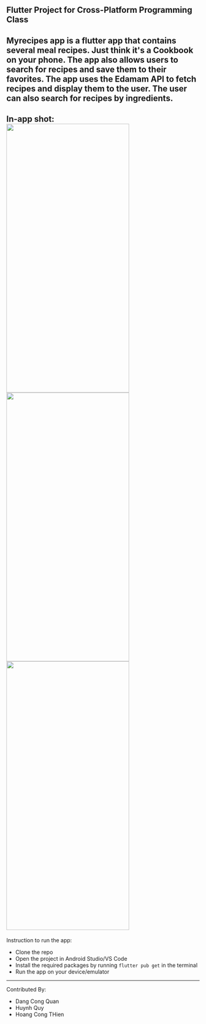 Flutter Project for Cross-Platform Programming Class
-----
Myrecipes app is a flutter app that contains several meal recipes. Just think it's a Cookbook on your phone. The app also allows users to search for recipes and save them to their favorites. The app uses the Edamam API to fetch recipes and display them to the user. The user can also search for recipes by ingredients.  
-----
In-app shot:  
<img src="https://github.com/sugarete/recipe/assets/95682937/c8839bd6-5344-4e53-a322-f1e8315d537c" width="320" height="700">
<img src="https://github.com/sugarete/recipe/assets/95682937/42eabe25-e4f8-43cd-b933-d7e635eb7aa2" width="320" height="700">
<img src="https://github.com/sugarete/recipe/assets/95682937/1d7f848f-63af-432b-a26c-24bb0f4aa8bf" width="320" height="700">  
----- 
Instruction to run the app:
- Clone the repo  
- Open the project in Android Studio/VS Code
- Install the required packages by running `flutter pub get` in the terminal
- Run the app on your device/emulator
-----
Contributed By: 
- Dang Cong Quan
- Huynh Quy
- Hoang Cong THien